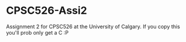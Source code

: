 # CPSC526-Assi2
Assignment 2 for CPSC526 at the University of Calgary. If you copy this you'll prob only get a C :P
